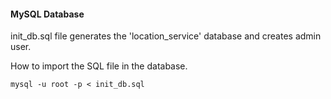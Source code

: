 #### MySQL Database

init_db.sql file generates the 'location_service' database and creates admin user. 

How to import the SQL file in the database.

```
mysql -u root -p < init_db.sql
```
